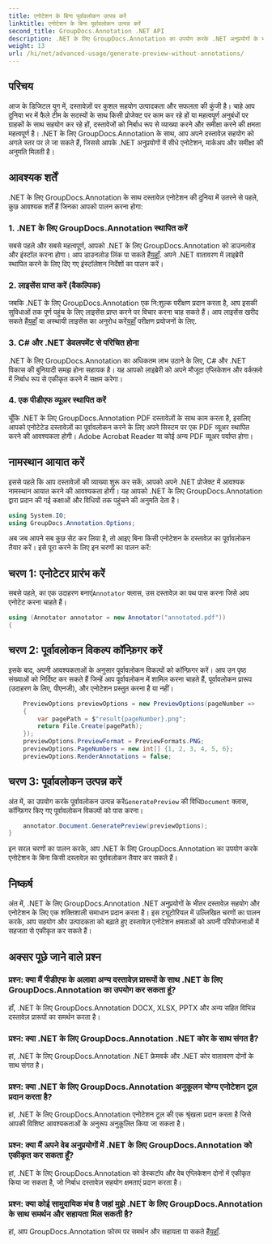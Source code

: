 ```yaml
---
title: एनोटेशन के बिना पूर्वावलोकन उत्पन्न करें
linktitle: एनोटेशन के बिना पूर्वावलोकन उत्पन्न करें
second_title: GroupDocs.Annotation .NET API
description: .NET के लिए GroupDocs.Annotation का उपयोग करके .NET अनुप्रयोगों के भीतर दस्तावेज़ सहयोग और एनोटेशन को बढ़ाएं। इस शक्तिशाली लाइब्रेरी के साथ दस्तावेज़ों को आसानी से एनोटेट करें, चिह्नित करें और समीक्षा करें।
weight: 13
url: /hi/net/advanced-usage/generate-preview-without-annotations/
---
```

## परिचय
आज के डिजिटल युग में, दस्तावेज़ों पर कुशल सहयोग उत्पादकता और सफलता की कुंजी है। चाहे आप दुनिया भर में फैले टीम के सदस्यों के साथ किसी प्रोजेक्ट पर काम कर रहे हों या महत्वपूर्ण अनुबंधों पर ग्राहकों के साथ सहयोग कर रहे हों, दस्तावेजों को निर्बाध रूप से व्याख्या करने और समीक्षा करने की क्षमता महत्वपूर्ण है। .NET के लिए GroupDocs.Annotation के साथ, आप अपने दस्तावेज़ सहयोग को अगले स्तर पर ले जा सकते हैं, जिससे आपके .NET अनुप्रयोगों में सीधे एनोटेशन, मार्कअप और समीक्षा की अनुमति मिलती है।
## आवश्यक शर्तें
.NET के लिए GroupDocs.Annotation के साथ दस्तावेज़ एनोटेशन की दुनिया में उतरने से पहले, कुछ आवश्यक शर्तें हैं जिनका आपको पालन करना होगा:
### 1. .NET के लिए GroupDocs.Annotation स्थापित करें
 सबसे पहले और सबसे महत्वपूर्ण, आपको .NET के लिए GroupDocs.Annotation को डाउनलोड और इंस्टॉल करना होगा। आप डाउनलोड लिंक पा सकते हैं[यहाँ](https://releases.groupdocs.com/annotation/net/). अपने .NET वातावरण में लाइब्रेरी स्थापित करने के लिए दिए गए इंस्टॉलेशन निर्देशों का पालन करें।
### 2. लाइसेंस प्राप्त करें (वैकल्पिक)
जबकि .NET के लिए GroupDocs.Annotation एक नि:शुल्क परीक्षण प्रदान करता है, आप इसकी सुविधाओं तक पूर्ण पहुंच के लिए लाइसेंस प्राप्त करने पर विचार करना चाह सकते हैं। आप लाइसेंस खरीद सकते हैं[यहाँ](https://purchase.groupdocs.com/buy) या अस्थायी लाइसेंस का अनुरोध करें[यहाँ](https://purchase.groupdocs.com/temporary-license/) परीक्षण प्रयोजनों के लिए.
### 3. C# और .NET डेवलपमेंट से परिचित होना
.NET के लिए GroupDocs.Annotation का अधिकतम लाभ उठाने के लिए, C# और .NET विकास की बुनियादी समझ होना सहायक है। यह आपको लाइब्रेरी को अपने मौजूदा एप्लिकेशन और वर्कफ़्लो में निर्बाध रूप से एकीकृत करने में सक्षम करेगा।
### 4. एक पीडीएफ व्यूअर स्थापित करें
चूँकि .NET के लिए GroupDocs.Annotation PDF दस्तावेज़ों के साथ काम करता है, इसलिए आपको एनोटेटेड दस्तावेज़ों का पूर्वावलोकन करने के लिए अपने सिस्टम पर एक PDF व्यूअर स्थापित करने की आवश्यकता होगी। Adobe Acrobat Reader या कोई अन्य PDF व्यूअर पर्याप्त होगा।

## नामस्थान आयात करें
इससे पहले कि आप दस्तावेज़ों की व्याख्या शुरू कर सकें, आपको अपने .NET प्रोजेक्ट में आवश्यक नामस्थान आयात करने की आवश्यकता होगी। यह आपको .NET के लिए GroupDocs.Annotation द्वारा प्रदान की गई कक्षाओं और विधियों तक पहुंचने की अनुमति देता है।

```csharp
using System.IO;
using GroupDocs.Annotation.Options;
```

अब जब आपने सब कुछ सेट कर लिया है, तो आइए बिना किसी एनोटेशन के दस्तावेज़ का पूर्वावलोकन तैयार करें। इसे पूरा करने के लिए इन चरणों का पालन करें:
## चरण 1: एनोटेटर प्रारंभ करें
 सबसे पहले, का एक उदाहरण बनाएं`Annotator` क्लास, उस दस्तावेज़ का पथ पास करना जिसे आप एनोटेट करना चाहते हैं।
```csharp
using (Annotator annotator = new Annotator("annotated.pdf"))
{
```
## चरण 2: पूर्वावलोकन विकल्प कॉन्फ़िगर करें
इसके बाद, अपनी आवश्यकताओं के अनुसार पूर्वावलोकन विकल्पों को कॉन्फ़िगर करें। आप उन पृष्ठ संख्याओं को निर्दिष्ट कर सकते हैं जिन्हें आप पूर्वावलोकन में शामिल करना चाहते हैं, पूर्वावलोकन प्रारूप (उदाहरण के लिए, पीएनजी), और एनोटेशन प्रस्तुत करना है या नहीं।
```csharp
    PreviewOptions previewOptions = new PreviewOptions(pageNumber =>
    {
        var pagePath = $"result{pageNumber}.png";
        return File.Create(pagePath);
    });
    previewOptions.PreviewFormat = PreviewFormats.PNG;
    previewOptions.PageNumbers = new int[] {1, 2, 3, 4, 5, 6};
    previewOptions.RenderAnnotations = false;
```
## चरण 3: पूर्वावलोकन उत्पन्न करें
 अंत में, का उपयोग करके पूर्वावलोकन उत्पन्न करें`GeneratePreview` की विधि`Document` क्लास, कॉन्फ़िगर किए गए पूर्वावलोकन विकल्पों को पास करना।
```csharp
    annotator.Document.GeneratePreview(previewOptions);
}
```
इन सरल चरणों का पालन करके, आप .NET के लिए GroupDocs.Annotation का उपयोग करके एनोटेशन के बिना किसी दस्तावेज़ का पूर्वावलोकन तैयार कर सकते हैं।

## निष्कर्ष
अंत में, .NET के लिए GroupDocs.Annotation .NET अनुप्रयोगों के भीतर दस्तावेज़ सहयोग और एनोटेशन के लिए एक शक्तिशाली समाधान प्रदान करता है। इस ट्यूटोरियल में उल्लिखित चरणों का पालन करके, आप सहयोग और उत्पादकता को बढ़ाते हुए दस्तावेज़ एनोटेशन क्षमताओं को अपनी परियोजनाओं में सहजता से एकीकृत कर सकते हैं।
## अक्सर पूछे जाने वाले प्रश्न
### प्रश्न: क्या मैं पीडीएफ के अलावा अन्य दस्तावेज़ प्रारूपों के साथ .NET के लिए GroupDocs.Annotation का उपयोग कर सकता हूं?
हाँ, .NET के लिए GroupDocs.Annotation DOCX, XLSX, PPTX और अन्य सहित विभिन्न दस्तावेज़ प्रारूपों का समर्थन करता है।
### प्रश्न: क्या .NET के लिए GroupDocs.Annotation .NET कोर के साथ संगत है?
हां, .NET के लिए GroupDocs.Annotation .NET फ्रेमवर्क और .NET कोर वातावरण दोनों के साथ संगत है।
### प्रश्न: क्या .NET के लिए GroupDocs.Annotation अनुकूलन योग्य एनोटेशन टूल प्रदान करता है?
हां, .NET के लिए GroupDocs.Annotation एनोटेशन टूल की एक श्रृंखला प्रदान करता है जिसे आपकी विशिष्ट आवश्यकताओं के अनुरूप अनुकूलित किया जा सकता है।
### प्रश्न: क्या मैं अपने वेब अनुप्रयोगों में .NET के लिए GroupDocs.Annotation को एकीकृत कर सकता हूँ?
हां, .NET के लिए GroupDocs.Annotation को डेस्कटॉप और वेब एप्लिकेशन दोनों में एकीकृत किया जा सकता है, जो निर्बाध दस्तावेज़ सहयोग क्षमताएं प्रदान करता है।
### प्रश्न: क्या कोई सामुदायिक मंच है जहां मुझे .NET के लिए GroupDocs.Annotation के साथ समर्थन और सहायता मिल सकती है?
 हां, आप GroupDocs.Annotation फोरम पर समर्थन और सहायता पा सकते हैं[यहाँ](https://forum.groupdocs.com/c/annotation/10).